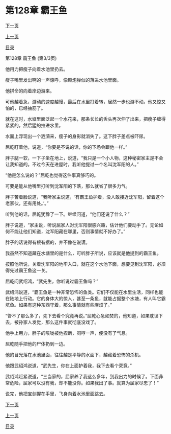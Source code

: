 <h1>第128章   霸王鱼</h1>
            <div><p><a href="./384_%E7%AC%AC129%E7%AB%A0_%E4%B8%8D%E8%AF%B7%E8%87%AA%E6%9D%A5.md">下一页</a></p><p><a href="./382_%E7%AC%AC128%E7%AB%A0_%E9%9C%B8%E7%8E%8B%E9%B1%BC.md">上一页</a></p><p><a href="../">目录</a></p></div>
            <div><p>第128章   霸王鱼 (第3/3页)</p><p>他用力把瘦子向着水池里扔去。</p><p>瘦子嘴里发出啊的一声惊呼，像颗炮弹似的落进水池里面。</p><p>他拼命的向着岸边游来。</p><p>可他越着急，游动的速度越慢，最后在水里打着转，居然一步也游不动。他又惊又怕的，已经抽筋了。</p><p>就在这时，水塘里面泛起一个水花来，那条长长的舌头再次伸了出来，把瘦子缠得紧紧的，然后猛的拉进水里。</p><p>水面上浮现出一个涟漪来，瘦子的身影就消失了。这下胖子差点被吓尿。</p><p>屈乾盯着他，说道，“你要是不说的话，你的下场会跟他一样。”</p><p>胖子腿一软，一下子坐在地上，说道，“我只是一个小人物，这种秘密家主是不会让我知道的。不过今天在进屋时，我听他提过一个名叫沈军阳的人。”</p><p>“他是怎么说的？”屈乾也觉得这件事真够巧的。</p><p>可要是能从他嘴里打听到沈军阳的下落，那么就省了很多力气。</p><p>胖子苦着脸说道，“我听家主说道，‘有霸王鱼护着，没人敢接近沈军阳，留着这个老家伙，还有用处。’。”</p><p>听到他的话，屈乾犹豫了一下。继续问道，“他们还说了什么？”</p><p>胖子说道，“家主说，听说屈家人对沈军阳很感兴趣，估计他们要动手了。无论如何不能让他们知道，沈军阳藏在哪里，否则事情就不好办了。”</p><p>胖子的话说得有根有据的，并不像在说谎。</p><p>我虽然不知道藏在水塘里的是什么，可听胖子所说，应该就是他提到的霸王鱼。</p><p>按照他所说，关着沈军阳的地牢入口，就在这个水池下面，想要见到沈军阳，必须得先过霸王鱼这一关。</p><p>屈乾问武绍鸿，“武先生，你听说过霸王鱼吗？”</p><p>武绍鸿说道，“霸王鱼是一种非常恐怖的鱼类。它们不仅能在水里生活，同样也能在陆地上行动。它的身体大的惊人，甚至一条鱼，就能占据整个水塘，有人叫它霸坑鱼。如果有这种东西守着，那么事情就有些麻烦了。”</p><p>“管不了那么多了，先下去看个究竟再说。”屈乾心急如焚的，他知道，如果耽误下去，被孙家人发觉，那么这件事就彻底没戏了。</p><p>他手上用力，胖子的喉咙被他捏断，闷哼一声，便没有了气息。</p><p>屈乾随手把他的尸体扔到一边。</p><p>他的目光落在水池里面，往往越是平静的水面下，越藏着恐怖的杀机。</p><p>他跟武绍鸿说道，“武先生，你在上面护着我，我下去看个究竟。”</p><p>武绍鸿赶紧说道，“三当家的，屈家养了我这么多年，到我出力的时候了。下面非常危险，屈家可以没有我，却不能没你。如果我出了事。就算为屈家尽忠了！”</p><p>说完，他把宝剑握在手里，飞身向着水池里面跳去。</p></div>
            <div><p><a href="./384_%E7%AC%AC129%E7%AB%A0_%E4%B8%8D%E8%AF%B7%E8%87%AA%E6%9D%A5.md">下一页</a></p><p><a href="./382_%E7%AC%AC128%E7%AB%A0_%E9%9C%B8%E7%8E%8B%E9%B1%BC.md">上一页</a></p><p><a href="../">目录</a></p></div>
